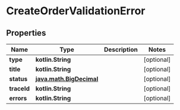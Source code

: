 
# CreateOrderValidationError

## Properties
Name | Type | Description | Notes
------------ | ------------- | ------------- | -------------
**type** | **kotlin.String** |  |  [optional]
**title** | **kotlin.String** |  |  [optional]
**status** | [**java.math.BigDecimal**](java.math.BigDecimal.md) |  |  [optional]
**traceId** | **kotlin.String** |  |  [optional]
**errors** | **kotlin.String** |  |  [optional]




